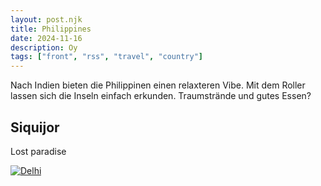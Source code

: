 ```yaml
---
layout: post.njk
title: Philippines
date: 2024-11-16
description: Oy
tags: ["front", "rss", "travel", "country"]
---
```


  
Nach Indien bieten die Philippinen einen relaxteren Vibe. 
Mit dem Roller lassen sich die Inseln einfach erkunden.
Traumstrände und gutes Essen?

## Siquijor

 Lost paradise

<a href="https://photos.app.goo.gl/xfez2JsP3JEuG98s6"><img src="https://i.ibb.co/KDZw2XH/Siquijor-web.jpg" alt="Delhi" border="0"></a>


